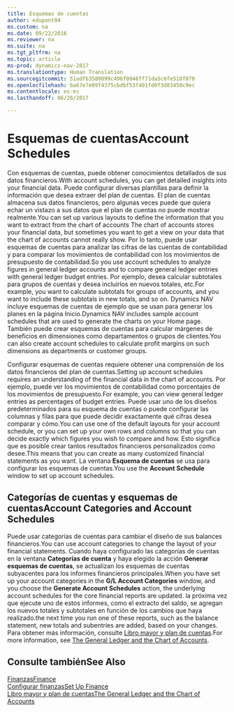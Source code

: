 ```yaml
---
title: Esquemas de cuentas
author: edupont04
ms.custom: na
ms.date: 09/22/2016
ms.reviewer: na
ms.suite: na
ms.tgt_pltfrm: na
ms.topic: article
ms-prod: dynamics-nav-2017
ms.translationtype: Human Translation
ms.sourcegitcommit: 51adfb3588099c496f0946ff71da5c6fe518f070
ms.openlocfilehash: ba67e7e09f4375cbdbf53f401fd0f3d83450c9ec
ms.contentlocale: es-es
ms.lasthandoff: 06/26/2017

---
```


# <a name="account-schedules"></a><span data-ttu-id="a4b6c-102">Esquemas de cuentas</span><span class="sxs-lookup"><span data-stu-id="a4b6c-102">Account Schedules</span></span>
<span data-ttu-id="a4b6c-103">Con esquemas de cuentas, puede obtener conocimientos detallados de sus datos financieros.</span><span class="sxs-lookup"><span data-stu-id="a4b6c-103">With account schedules, you can get detailed insights into your financial data.</span></span> <span data-ttu-id="a4b6c-104">Puede configurar diversas plantillas para definir la información que desea extraer del plan de cuentas. El plan de cuentas almacena sus datos financieros, pero algunas veces puede que quiera echar un vistazo a sus datos que el plan de cuentas no puede mostrar realmente.</span><span class="sxs-lookup"><span data-stu-id="a4b6c-104">You can set up various layouts to define the information that you want to extract from the chart of accounts The chart of accounts stores your financial data, but sometimes you want to get a view on your data that the chart of accounts cannot really show.</span></span> <span data-ttu-id="a4b6c-105">Por lo tanto, puede usar esquemas de cuentas para analizar las cifras de las cuentas de contabilidad y para comparar los movimientos de contabilidad con los movimientos de presupuesto de contabilidad.</span><span class="sxs-lookup"><span data-stu-id="a4b6c-105">So you use account schedules to analyze figures in general ledger accounts and to compare general ledger entries with general ledger budget entries.</span></span>
<span data-ttu-id="a4b6c-106">Por ejemplo, desea calcular subtotales para grupos de cuentas y desea incluirlos en nuevos totales, etc.</span><span class="sxs-lookup"><span data-stu-id="a4b6c-106">For example, you want to calculate subtotals for groups of accounts, and you want to include these subtotals in new totals, and so on.</span></span>
<span data-ttu-id="a4b6c-107">Dynamics NAV incluye esquemas de cuentas de ejemplo que se usan para generar los planes en la página Inicio.</span><span class="sxs-lookup"><span data-stu-id="a4b6c-107">Dynamics NAV includes sample account schedules that are used to generate the charts on your Home page.</span></span> <span data-ttu-id="a4b6c-108">También puede crear esquemas de cuentas para calcular márgenes de beneficios en dimensiones como departamentos o grupos de clientes.</span><span class="sxs-lookup"><span data-stu-id="a4b6c-108">You can also create account schedules to calculate profit margins on such dimensions as departments or customer groups.</span></span>  

<span data-ttu-id="a4b6c-109">Configurar esquemas de cuentas requiere obtener una comprensión de los datos financieros del plan de cuentas.</span><span class="sxs-lookup"><span data-stu-id="a4b6c-109">Setting up account schedules requires an understanding of the financial data in the chart of accounts.</span></span>
<span data-ttu-id="a4b6c-110">Por ejemplo, puede ver los movimientos de contabilidad como porcentajes de los movimientos de presupuesto.</span><span class="sxs-lookup"><span data-stu-id="a4b6c-110">For example, you can view general ledger entries as percentages of budget entries.</span></span>
<span data-ttu-id="a4b6c-111">Puede usar uno de los diseños predeterminados para su esquema de cuentas o puede configurar las columnas y filas para que puede decidir exactamente qué cifras desea comparar y cómo.</span><span class="sxs-lookup"><span data-stu-id="a4b6c-111">You can use one of the default layouts for your account schedule, or you can set up your own rows and columns so that you can decide exactly which figures you wish to compare and how.</span></span>
<span data-ttu-id="a4b6c-112">Esto significa que es posible crear tantos resultados financieros personalizados como desee.</span><span class="sxs-lookup"><span data-stu-id="a4b6c-112">This means that you can create as many customized financial statements as you want.</span></span> <span data-ttu-id="a4b6c-113">La ventana **Esquema de cuentas** se usa para configurar los esquemas de cuentas.</span><span class="sxs-lookup"><span data-stu-id="a4b6c-113">You use the **Account Schedule** window to set up account schedules.</span></span>  

## <a name="account-categories-and-account-schedules"></a><span data-ttu-id="a4b6c-114">Categorías de cuentas y esquemas de cuentas</span><span class="sxs-lookup"><span data-stu-id="a4b6c-114">Account Categories and Account Schedules</span></span>
<span data-ttu-id="a4b6c-115">Puede usar categorías de cuentas para cambiar el diseño de sus balances financieros.</span><span class="sxs-lookup"><span data-stu-id="a4b6c-115">You can use account categories to change the layout of your financial statements.</span></span> <span data-ttu-id="a4b6c-116">Cuando haya configurado las categorías de cuentas en la ventana **Categorías de cuenta** y haya elegido la acción **Generar esquemas de cuentas**, se actualizan los esquemas de cuentas subyacentes para los informes financieros principales.</span><span class="sxs-lookup"><span data-stu-id="a4b6c-116">When you have set up your account categories in the **G/L Account Categories** window, and you choose the **Generate Account Schedules** action, the underlying account schedules for the core financial reports are updated.</span></span> <span data-ttu-id="a4b6c-117">la próxima vez que ejecute uno de estos informes, como el extracto del saldo, se agregan los nuevos totales y subtotales en función de los cambios que haya realizado.</span><span class="sxs-lookup"><span data-stu-id="a4b6c-117">the next time you run one of these reports, such as the balance statement, new totals and subentries are added, based on your changes.</span></span> <span data-ttu-id="a4b6c-118">Para obtener más información, consulte [Libro mayor y plan de cuentas](finance-setup-general-ledger.md).</span><span class="sxs-lookup"><span data-stu-id="a4b6c-118">For more information, see [The General Ledger and the Chart of Accounts](finance-setup-general-ledger.md).</span></span>    
## <a name="see-also"></a><span data-ttu-id="a4b6c-119">Consulte también</span><span class="sxs-lookup"><span data-stu-id="a4b6c-119">See Also</span></span>
[<span data-ttu-id="a4b6c-120">Finanzas</span><span class="sxs-lookup"><span data-stu-id="a4b6c-120">Finance</span></span>](finance-setup.md)  
[<span data-ttu-id="a4b6c-121">Configurar finanzas</span><span class="sxs-lookup"><span data-stu-id="a4b6c-121">Set Up Finance</span></span>](finance-setup-setup-finance-setup.md)  
[<span data-ttu-id="a4b6c-122">Libro mayor y plan de cuentas</span><span class="sxs-lookup"><span data-stu-id="a4b6c-122">The General Ledger and the Chart of Accounts</span></span>](finance-setup-general-ledger.md)  

